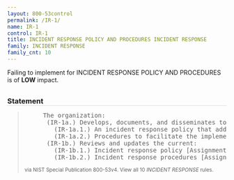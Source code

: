 ```yaml
---
layout: 800-53control
permalink: /IR-1/
name: IR-1
control: IR-1
title: INCIDENT RESPONSE POLICY AND PROCEDURES INCIDENT RESPONSE
family: INCIDENT RESPONSE
family_cnt: 10
---
```

<p class="text-info">Failing to implement for INCIDENT RESPONSE POLICY AND PROCEDURES is of <b>LOW</b> impact.</p>

<h3 style="border-bottom:1px solid #ddd;margin:30px 0 8px 0;">Statement</h3>
<blockquote>
<pre>     The organization: 
      (IR-1a.) Develops, documents, and disseminates to [Assignment: organization-defined personnel or roles]: 
        (IR-1a.1.) An incident response policy that addresses purpose, scope, roles, responsibilities, management commitment, coordination among organizational entities, and compliance; and 
        (IR-1a.2.) Procedures to facilitate the implementation of the incident response policy and associated incident response controls; and 
      (IR-1b.) Reviews and updates the current: 
        (IR-1b.1.) Incident response policy [Assignment: organization-defined frequency]; and 
        (IR-1b.2.) Incident response procedures [Assignment: organization-defined frequency]. 
</pre>
<p><small>via NIST Special Publication 800-53v4. View all 10 <i>INCIDENT RESPONSE</i> rules. <a href="/cce/ssg/group/$Group_id"><span class="glyphicon glyphicon-link"></span></a> </small></p>
</blockquote>

